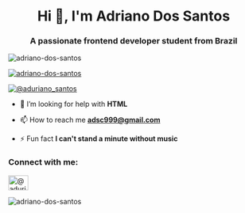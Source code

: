 <h1 align="center">Hi 👋, I'm Adriano Dos Santos</h1>
<h3 align="center">A passionate frontend developer student from Brazil</h3>

<p align="left"> <img src="https://komarev.com/ghpvc/?username=adriano-dos-santos&label=Profile%20views&color=0e75b6&style=flat" alt="adriano-dos-santos" /> </p>

<p align="left"> <a href="https://github.com/ryo-ma/github-profile-trophy"><img src="https://github-profile-trophy.vercel.app/?username=adriano-dos-santos" alt="adriano-dos-santos" /></a> </p>

<p align="left"> <a href="https://twitter.com/@aduriano_santos" target="blank"><img src="https://img.shields.io/twitter/follow/@aduriano_santos?logo=twitter&style=for-the-badge" alt="@aduriano_santos" /></a> </p>

- 🤝 I’m looking for help with **HTML**

- 📫 How to reach me **adsc999@gmail.com**

- ⚡ Fun fact **I can't stand a minute without music**

<h3 align="left">Connect with me:</h3>
<p align="left">
<a href="https://twitter.com/@aduriano_santos" target="blank"><img align="center" src="https://raw.githubusercontent.com/rahuldkjain/github-profile-readme-generator/master/src/images/icons/Social/twitter.svg" alt="@aduriano_santos" height="30" width="40" /></a>
</p>

<p><img align="center" src="https://github-readme-stats.vercel.app/api/top-langs?username=adriano-dos-santos&show_icons=true&locale=en&layout=compact" alt="adriano-dos-santos" /></p>
